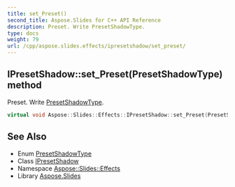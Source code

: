 ```yaml
---
title: set_Preset()
second_title: Aspose.Slides for C++ API Reference
description: Preset. Write PresetShadowType.
type: docs
weight: 79
url: /cpp/aspose.slides.effects/ipresetshadow/set_preset/
---
```

## IPresetShadow::set_Preset(PresetShadowType) method


Preset. Write [PresetShadowType](../../../aspose.slides/presetshadowtype/).

```cpp
virtual void Aspose::Slides::Effects::IPresetShadow::set_Preset(PresetShadowType value)=0
```

## See Also

* Enum [PresetShadowType](../../aspose.slides/presetshadowtype/)
* Class [IPresetShadow](./)
* Namespace [Aspose::Slides::Effects](../)
* Library [Aspose.Slides](../../)